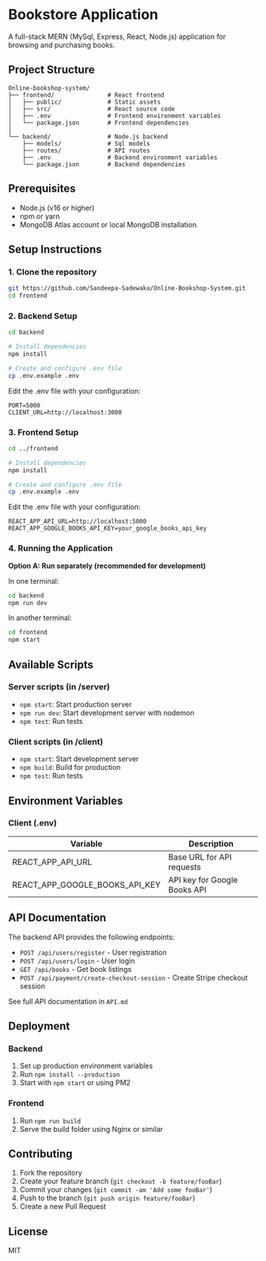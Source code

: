 # Bookstore Application

A full-stack MERN (MySql, Express, React, Node.js) application for browsing and purchasing books.

## Project Structure
```
Online-bookshop-system/
├── frontend/               # React frontend
│   ├── public/             # Static assets
│   ├── src/                # React source code
│   ├── .env                # Frontend environment variables
│   └── package.json        # Frontend dependencies
│
└── backend/                # Node.js backend
    ├── models/             # Sql models
    ├── routes/             # API routes
    ├── .env                # Backend environment variables
    └── package.json        # Backend dependencies
```

## Prerequisites

- Node.js (v16 or higher)
- npm or yarn
- MongoDB Atlas account or local MongoDB installation

## Setup Instructions

### 1. Clone the repository
```bash
git https://github.com/Sandeepa-Sadewaka/Online-Bookshop-System.git
cd frontend
```

### 2. Backend Setup
```bash
cd backend

# Install dependencies
npm install

# Create and configure .env file
cp .env.example .env
```

Edit the .env file with your configuration:
```
PORT=5000
CLIENT_URL=http://localhost:3000
```

### 3. Frontend Setup
```bash
cd ../frontend

# Install dependencies
npm install

# Create and configure .env file
cp .env.example .env
```

Edit the .env file with your configuration:
```
REACT_APP_API_URL=http://localhost:5000
REACT_APP_GOOGLE_BOOKS_API_KEY=your_google_books_api_key
```

### 4. Running the Application

**Option A: Run separately (recommended for development)**

In one terminal:
```bash
cd backend
npm run dev
```

In another terminal:
```bash
cd frontend
npm start
```


## Available Scripts

### Server scripts (in /server)
- `npm start`: Start production server
- `npm run dev`: Start development server with nodemon
- `npm test`: Run tests

### Client scripts (in /client)
- `npm start`: Start development server
- `npm build`: Build for production
- `npm test`: Run tests

## Environment Variables


### Client (.env)
| Variable | Description |
|----------|-------------|
| REACT_APP_API_URL | Base URL for API requests |
| REACT_APP_GOOGLE_BOOKS_API_KEY | API key for Google Books API |

## API Documentation
The backend API provides the following endpoints:
- `POST /api/users/register` - User registration
- `POST /api/users/login` - User login
- `GET /api/books` - Get book listings
- `POST /api/payment/create-checkout-session` - Create Stripe checkout session

See full API documentation in `API.md`

## Deployment

### Backend
1. Set up production environment variables
2. Run `npm install --production`
3. Start with `npm start` or using PM2

### Frontend
1. Run `npm run build`
2. Serve the build folder using Nginx or similar

## Contributing
1. Fork the repository
2. Create your feature branch (`git checkout -b feature/fooBar`)
3. Commit your changes (`git commit -am 'Add some fooBar'`)
4. Push to the branch (`git push origin feature/fooBar`)
5. Create a new Pull Request

## License
MIT
